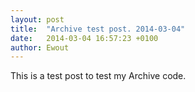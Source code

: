 ```yaml
---
layout: post
title:  "Archive test post. 2014-03-04"
date:   2014-03-04 16:57:23 +0100
author: Ewout
---
```

This is a test post to test my Archive code.